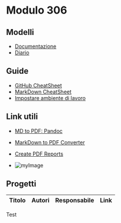 # Modulo 306


## Modelli
- [Documentazione](Modelli/DocumentazioneCompleta.md)
- [Diario](Modelli/ModelloDiario.md)


## Guide
- [GitHub CheatSheet](Guide/github-cheatsheet.pdf)
- [MarkDown CheatSheet](Guide/markdownCheatSheet.md)
- [Impostare ambiente di lavoro](Guide/ImpostareAmbienteLavoro.md)


## Link utili
- [MD to PDF: Pandoc](http://www.pandoc.org)
- [MarkDown to PDF Converter](http://www.markdowntopdf.com/)
- [Create PDF Reports](https://medium.com/@sorenlind/create-pdf-reports-using-r-r-markdown-latex-and-knitr-on-windows-10-952b0c48bfa9#.49ii34y7a)

- ![myImage](https://ibb.co/YfZjzPC)

## Progetti


|Titolo                   |Autori             |Responsabile         |Link           |
|:------------------------|:------------------|:--------------------|:--------------|

Test


